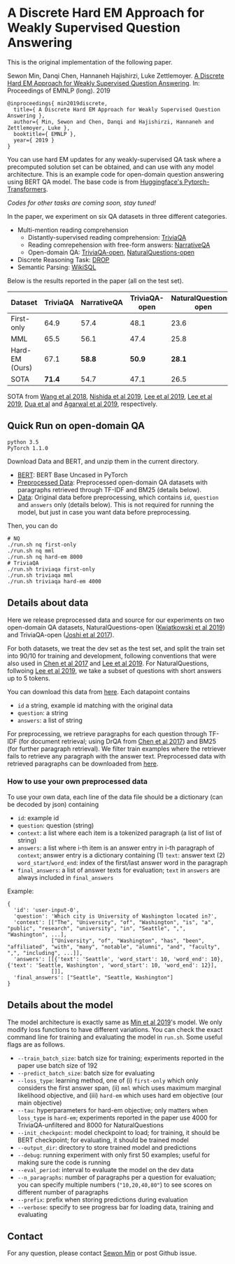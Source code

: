 # A Discrete Hard EM Approach for Weakly Supervised Question Answering

This is the original implementation of the following paper.

Sewon Min, Danqi Chen, Hannaneh Hajishirzi, Luke Zettlemoyer. [A Discrete Hard EM Approach for Weakly Supervised Question Answering][paper-pdf-link]. In: Proceedings of EMNLP (long). 2019

```
@inproceedings{ min2019discrete,
  title={ A Discrete Hard EM Approach for Weakly Supervised Question Answering },
  author={ Min, Sewon and Chen, Danqi and Hajishirzi, Hannaneh and Zettlemoyer, Luke },
  booktitle={ EMNLP },
  year={ 2019 }
}

```

You can use hard EM updates for any weakly-supervised QA task where a precomputed solution set can be obtained, and can use with any model architecture. This is an example code for open-domain question answering using BERT QA model. The base code is from [Huggingface's Pytorch-Transformers](https://github.com/huggingface/pytorch-transformers).

*Codes for other tasks are coming soon, stay tuned!*

In the paper, we experiment on six QA datasets in three different categories.

- Multi-mention reading comprehension
    - Distantly-supervised reading comprehension: [TriviaQA][triviaqa-paper] 
    - Reading comrepehension with free-form answers: [NarrativeQA][narrativeqa-paper]
    - Open-domain QA: [TriviaQA-open][triviaqa-paper], [NaturalQuestions-open][nq-paper]
- Discrete Reasoning Task: [DROP][drop-paper]
- Semantic Parsing: [WikiSQL][wikisql-paper]


Below is the results reported in the paper (all on the test set).


| Dataset | TriviaQA | NarrativeQA | TriviaQA-open | NaturalQuestions-open | DROP | WikiSQL |
|---|---|---|---|---|---|---|
| First-only | 64.9 | 57.4 | 48.1 | 23.6 | 42.9 | - |
| MML | 65.5 | 56.1 | 47.4 | 25.8 | 39.7 | 70.5 |
| Hard-EM (Ours) | 67.1 | **58.8** | **50.9** | **28.1** | **52.8** | **83.9** |
| SOTA | **71.4** | 54.7 | 47.1 | 26.5 | 43.8 | 74.8 |

SOTA from [Wang et al 2018][triviaqa-sota-paper], [Nishida et al 2019][narrativeqa-sota-paper], [Lee et al 2019][kenton-paper], [Lee et al 2019][kenton-paper], [Dua et al][drop-paper] and [Agarwal et al 2019][wikisql-sota-paper], respectively.



## Quick Run on open-domain QA

```
python 3.5
PyTorch 1.1.0
```

Download Data and BERT, and unzip them in the current directory.

- [BERT][bert-model-link]: BERT Base Uncased in PyTorch
- [Preprocessed Data][preprocessed-data-link]: Preprocessed open-domain QA datasets with paragraphs retrieved through TF-IDF and BM25 (details below).
- [Data][data-link]: Original data before preprocessing, which contains `id`, `question` and `answers` only (details below). This is not required for running the model, but just in case you want data before preprocessing.

Then, you can do
```
# NQ
./run.sh nq first-only
./run.sh nq mml
./run.sh nq hard-em 8000
# TriviaQA
./run.sh triviaqa first-only
./run.sh triviaqa mml
./run.sh triviaqa hard-em 4000
```

## Details about data
Here we release preprocessed data and source for our experiments on two open-domain QA datasets, NaturalQuestions-open ([Kwiatkowski et al 2019][nq-paper]) and TriviaQA-open ([Joshi et al 2017][triviaqa-paper]).

For both datasets, we treat the dev set as the test set, and split the train set into 90/10 for training and development, following conventions that were also used in [Chen et al 2017][drqa-paper] and [Lee et al 2019][kenton-paper].
For NaturalQuestions, follwoing [Lee et al 2019][kenton-paper], we take a subset of questions with short answers up to 5 tokens.

You can download this data from [here][data-link]. Each datapoint contains
- `id` a string, example id matching with the original data
- `question`: a string
- `answers`: a list of string


For preprocessing, we retrieve paragraphs for each question through TF-IDF (for document retrieval; using DrQA from [Chen et al 2017][drqa-paper]) and BM25 (for further paragraph retrieval). We filter train examples where the retriever fails to retrieve any paragraph with the answer text.
Preprocessed data with retrieved paragraphs can be downloaded from [here][preprocessed-data-link].

### How to use your own preprocessed data

To use your own data, each line of the data file should be a dictionary (can be decoded by json) containing
- `id`: example id
- `question`: question (string)
- `context`: a list where each item is a tokenized paragraph (a list of list of string)
- `answers`: a list where i-th item is an answer entry in i-th paragraph of `context`; answer entry is a dictionary containing
          (1) `text`: answer text
          (2) `word_start`/`word_end`: index of the first/last answer word in the paragraph
- `final_answers`: a list of answer texts for evaluation; `text` in `answers` are always included in `final_answers`

Example:
```
{
  'id': 'user-input-0',
  'question': 'Which city is University of Washington located in?',
  'context': [["The", "University", "of", "Washington", "is", "a", "public", "research", "university", "in", "Seattle", ",", "Washington", ...],
              ["University", "of", "Washington", "has", "been", "affiliated", "with", "many", "notable", "alumni", "and", "faculty", ",", "including", ...]],
  'answers': [[{'text': 'Seattle', 'word_start': 10, 'word_end': 10}, {'text': 'Seattle, Washington', 'word_start': 10, 'word_end': 12}],
              []],
  'final_answers': ["Seattle", "Seattle, Washington"]
}
```

## Details about the model
The model architecture is exactly same as [Min et al 2019][acl-paper]'s model. We only modify loss functions to have different variations.
You can check the exact command line for training and evaluating the model in `run.sh`. Some useful flags are as follows.

- `--train_batch_size`: batch size for training; experiments reported in the paper use batch size of 192
- `--predict_batch_size`: batch size for evaluating
- `--loss_type`: learning method, one of
            (i) `first-only` which only considers the first answer span,
            (ii) `mml` which uses maximum marginal likelihood objective, and
            (iii) `hard-em` which uses hard em objective (our main objective)
- `--tau`: hyperparameters for hard-em objective; only matters when `loss_type` is `hard-em`; experiments reported in the paper use 4000 for TriviaQA-unfiltered and 8000 for NaturalQuestions
- `--init_checkpoint`: model checkpoint to load; for training, it should be BERT checkpoint; for evaluating, it should be trained model
- `--output_dir`: directory to store trained model and predictions
- `--debug`: running experiment with only first 50 examples; useful for making sure the code is running
- `--eval_period`: interval to evaluate the model on the dev data
- `--n_paragraphs`: number of paragraphs per a question for evaluation; you can specify multiple numbers (`"10,20,40,80"`) to see scores on different number of paragraphs
- `--prefix`: prefix when storing predictions during evaluation
- `--verbose`: specify to see progress bar for loading data, training and evaluating

## Contact

For any question, please contact [Sewon Min](https://shmsw25.github.io) or post Github issue.

[paper-pdf-link]: https://arxiv.org/abs/1909.04849
[bert-model-link]: https://drive.google.com/file/d/1XaMX-u5ZkWGH3f0gPrDtrBK1lKDU-QFk/view?usp=sharing
[data-link]: https://drive.google.com/file/d/1qsN5Oyi_OtT2LyaFZFH26vT8Sqjb89-s/view?usp=sharing
[preprocessed-data-link]: https://drive.google.com/file/d/1FqTr6NzZf0CQ3FmA2dxF9R-2X0--CmBf/view?usp=sharing
[nq-paper]: https://storage.googleapis.com/pub-tools-public-publication-data/pdf/1f7b46b5378d757553d3e92ead36bda2e4254244.pdf
[kenton-paper]: https://arxiv.org/pdf/1906.00300.pdf
[triviaqa-paper]: https://arxiv.org/pdf/1705.03551.pdf
[drqa-paper]: https://arxiv.org/pdf/1704.00051.pdf
[acl-paper]: https://arxiv.org/pdf/1906.02900.pdf
[triviaqa-sota-paper]: https://aclweb.org/anthology/P18-1158
[narrativeqa-sota-paper]: https://arxiv.org/pdf/1901.02262.pdf
[drop-paper]: https://arxiv.org/pdf/1903.00161.pdf
[wikisql-sota-paper]: https://arxiv.org/pdf/1902.07198.pdf
[narrativeqa-paper]: https://arxiv.org/pdf/1712.07040.pdf
[wikisql-paper]: https://arxiv.org/pdf/1709.00103.pdf


